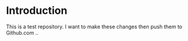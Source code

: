 # Introduction 
This is a test repository. I want to make these changes then push them to Github.com ..